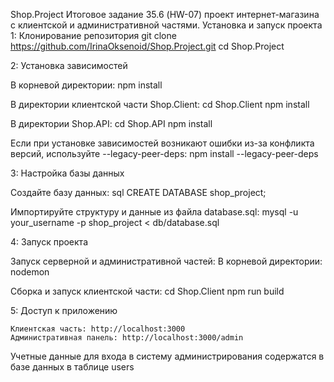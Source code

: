 Shop.Project
Итоговое задание 35.6 (HW-07) проект интернет-магазина с клиентской и административной частями.
Установка и запуск проекта
1: Клонирование репозитория
git clone https://github.com/IrinaOksenoid/Shop.Project.git
cd Shop.Project

2: Установка зависимостей

В корневой директории: 
    npm install

В директории клиентской части Shop.Client:
  cd Shop.Client
  npm install

В директории Shop.API:
  cd Shop.API
  npm install

Если при установке зависимостей возникают ошибки из-за конфликта версий, используйте  --legacy-peer-deps:
  npm install --legacy-peer-deps

3: Настройка базы данных

Создайте базу данных:
    sql
CREATE DATABASE shop_project;

Импортируйте структуру и данные из файла database.sql:
  mysql -u your_username -p shop_project < db/database.sql

4: Запуск проекта

Запуск серверной и административной частей:
В корневой директории:
      nodemon

Сборка и запуск клиентской части:
    cd Shop.Client
    npm run build

5: Доступ к приложению

    Клиентская часть: http://localhost:3000
    Административная панель: http://localhost:3000/admin

Учетные данные для входа в систему администрирования содержатся в базе данных в таблице users
  
